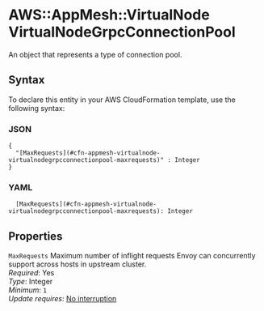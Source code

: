 # AWS::AppMesh::VirtualNode VirtualNodeGrpcConnectionPool<a name="aws-properties-appmesh-virtualnode-virtualnodegrpcconnectionpool"></a>

An object that represents a type of connection pool\.

## Syntax<a name="aws-properties-appmesh-virtualnode-virtualnodegrpcconnectionpool-syntax"></a>

To declare this entity in your AWS CloudFormation template, use the following syntax:

### JSON<a name="aws-properties-appmesh-virtualnode-virtualnodegrpcconnectionpool-syntax.json"></a>

```
{
  "[MaxRequests](#cfn-appmesh-virtualnode-virtualnodegrpcconnectionpool-maxrequests)" : Integer
}
```

### YAML<a name="aws-properties-appmesh-virtualnode-virtualnodegrpcconnectionpool-syntax.yaml"></a>

```
  [MaxRequests](#cfn-appmesh-virtualnode-virtualnodegrpcconnectionpool-maxrequests): Integer
```

## Properties<a name="aws-properties-appmesh-virtualnode-virtualnodegrpcconnectionpool-properties"></a>

`MaxRequests`  <a name="cfn-appmesh-virtualnode-virtualnodegrpcconnectionpool-maxrequests"></a>
Maximum number of inflight requests Envoy can concurrently support across hosts in upstream cluster\.  
*Required*: Yes  
*Type*: Integer  
*Minimum*: `1`  
*Update requires*: [No interruption](https://docs.aws.amazon.com/AWSCloudFormation/latest/UserGuide/using-cfn-updating-stacks-update-behaviors.html#update-no-interrupt)